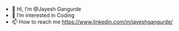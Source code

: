 - 👋 Hi, I’m @Jayesh Gangurde
- 👀 I’m interested in Coding
- 📫 How to reach me https://www.linkedin.com/in/jayeshgangurde/


<!---
Jayesh-thinkitive/Jayesh-thinkitive is a ✨ special ✨ repository because its `README.md` (this file) appears on your GitHub profile.
You can click the Preview link to take a look at your changes.
--->
